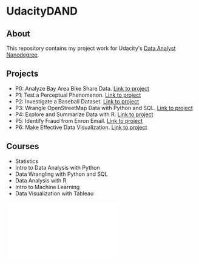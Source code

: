 # UdacityDAND

## About
This repository contains my project work for Udacity's [Data Analyst Nanodegree](https://www.udacity.com/course/data-analyst-nanodegree--nd002).

## Projects
* P0: Analyze Bay Area Bike Share Data. [Link to project](https://github.com/gsk12/UdacityDAND/blob/master/Project_0/Bay_Area_Bike_Share_Analysis.ipynb)
* P1: Test a Perceptual Phenomenon. [Link to project](https://github.com/gsk12/UdacityDAND/blob/master/Project_1/uda_statistics.pdf)
* P2: Investigate a Baseball Dataset. [Link to project](https://github.com/gsk12/UdacityDAND/blob/master/Project_2/Titanic%20Dataset.ipynb)
* P3: Wrangle OpenStreetMap Data with Python and SQL. [Link to project](https://github.com/gsk12/UdacityDAND/blob/master/Project_3/OSM.ipynb)
* P4: Explore and Summarize Data with R. [Link to project](https://github.com/gsk12/UdacityDAND/blob/master/Project_4/Red%20Wine%20Quality.rmd)
* P5: Identify Fraud from Enron Email. [Link to project](https://github.com/gsk12/UdacityDAND/blob/master/Project_5/project5.pdf)
* P6: Make Effective Data Visualization. [Link to project](https://public.tableau.com/profile/sampath.grandhi#!/vizhome/BaseBallData/Story1)

## Courses
* Statistics
* Intro to Data Analysis with Python
* Data Wrangling with Python and SQL
* Data Analysis with R
* Intro to Machine Learning
* Data Visualization with Tableau

![Udacity Data Analyst Nanodegree certificate](Certificate.pdf)
